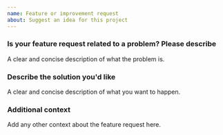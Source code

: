 ```yaml
---
name: Feature or improvement request
about: Suggest an idea for this project
---
```


<!--
  Hi there! Thank you for wanting to make Ulauncher better.

  Before you submit this, make sure that this feature wasn't already requested.
  Check both open and closed Github issues

-->

### Is your feature request related to a problem? Please describe
A clear and concise description of what the problem is.


### Describe the solution you'd like
A clear and concise description of what you want to happen.


### Additional context
Add any other context about the feature request here.
